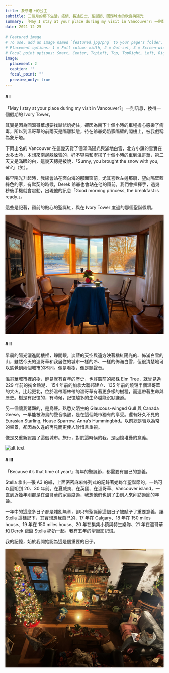 ```yaml
---
title: 象牙塔上的公主
subtitle: 三個月的鄉下生活，疫情、長途巴士、聖誕節、回歸城市的欣喜與陽光
summary: 「May I stay at your place during my visit in Vancouver?」一則訊息，換得一個假期的 Ivory Tower。
date: 2021-12-25

# Featured image
# To use, add an image named `featured.jpg/png` to your page's folder.
# Placement options: 1 = Full column width, 2 = Out-set, 3 = Screen-width
# Focal point options: Smart, Center, TopLeft, Top, TopRight, Left, Right, BottomLeft, Bottom, BottomRight
image:
  placement: 2
  caption: ''
  focal_point: ""
  preview_only: true
---
```


#### # I
「May I stay at your place during my visit in Vancouver?」一則訊息，換得一個假期的 Ivory Tower。

其實是因為回溫哥華想要找爺爺奶奶住，卻因為南下十個小時的車程擔心感染了病毒，所以到溫哥華的前兩天是隔離狀態，待在爺爺奶奶家隔壁的閣樓上，被我戲稱為象牙塔。

下雨出名的 Vancouver 在這幾天賞了個滿滿陽光與滿地白雪，北方小鎮的雪實在太多太冷，本想來南邊躲躲雪的，好不容易和寧搭了十個小時的車到溫哥華，第二天又是滿眼的白，這幾天總是被說，「Sunny, you brought the snow with you, eh?」（笑）。

每早陽光升起時，我總會站在面向海的那面窗前，尤其喜歡左邊那扇，望向隔壁藍綠色的家，有默契的時候，Derek 爺爺也會站在他的窗前，我們會揮揮手，過幾秒後手機就會震動，出現他的訊息「Good morning princess, the breakfast is ready.」。

這些是記著，窗前的貼心的聖誕紅，與在 Ivory Tower 度過的那個聖誕假期。


![alt text](featured.jpg "")

#### # II
早晨的陽光灑進閣樓裡，睜開眼，淡藍的天空與遠方映著橘紅陽光的、佈滿白雪的山，雖然今天的溫哥華和我居住的城市一樣的冷、一樣的佈滿白雪，但很清楚地可以感覺到兩個城市的不同。像是看樹，像是聽聲音。

溫哥華城市裡的樹，輕易就有百年的歷史，也許窗前的那株 Elm Tree，就曾見過 229 年前的掏金熱潮、 154 年前的加拿大聯邦建立、135 年前的燒毀半個溫哥華的大火。比起更北，位於溫帶雨林帶的溫哥華有著更多樣的樹種，而連帶著生命與歷史。樹是有記憶的，有時候，記憶越多的生命越能沉默謙遜。

另一個讓我驚豔的，是鳥聲。熟悉又陌生的 Glaucous-winged Gull 與 Canada Geese，一早能被海鳥的聲音喚醒，是在這個城市獨有的享受。還有好久不見的 Eurasian Starling, House Sparrow, Anna’s Hummingbird。以前總是習以為常的聲景，卻因為久違的再見而更使人珍惜且重視。

像是又重新認識了這個城市。旅行，對於這時候的我，是回憶堆疊的意義。


![alt text](IMG_7777.jpg "")

#### # III
「Because it’s that time of year!」每年的聖誕節，都需要有自己的意義。

Stella 拿出一張 A3 的紙，上面密密麻麻條列式的記錄著她每年聖誕節的，一路可以回朔到 20、30 年前。在夏威夷、在英國、在溫哥華、Vancouver island，一直到近幾年則都是在溫哥華的家裏度過，我想他們也到了由別人來拜訪過節的年齡。

一年中的這麼多日子都是雜亂無章，卻只有聖誕節這個日子被賦予了重要意義，讓 Stella 這樣記下，其實想想我自己的，17 年在 Calgary、18 年在 150 miles house、19 年在 150 miles house、20 年在集集小鎮與特生樂隊、21 年在溫哥華和 Derek 爺爺 Stella 奶奶一起。我有五年的聖誕節記憶。

我的記憶，始於我開始認為這是個重要的日子。


![alt text](IMG_8733_1.jpg "")